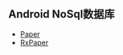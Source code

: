 Android NoSql数据库
---

* [Paper](https://github.com/pilgr/Paper)
* [RxPaper](https://github.com/cesarferreira/RxPaper)
